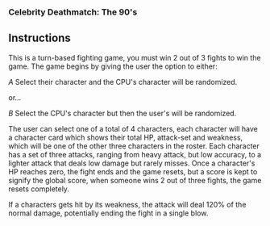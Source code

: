 ### Celebrity Deathmatch: The 90's

## Instructions
This is a turn-based fighting game, you must win 2 out of 3 fights to win the game. The game begins by giving the user the option to either:

*A* Select their character and the CPU's character will be randomized.

or...

*B* Select the CPU's character but then the user's will be randomized.

The user can select one of a total of 4 characters, each character will have a character card which shows their total HP, attack-set and weakness, which will be one of the other three characters in the roster. Each character has a set of three attacks, ranging from heavy attack, but low accuracy, to a lighter attack that deals low damage but rarely misses. Once a character's HP reaches zero, the fight ends and the game resets, but a score is kept to signify the global score, when someone wins 2 out of three fights, the game resets completely.

If a characters gets hit by its weakness, the attack will deal 120% of the normal damage, potentially ending the fight in a single blow.
